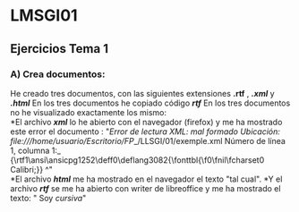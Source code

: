 # LMSGI01
## Ejercicios Tema 1

### A) Crea documentos:
He creado tres documentos, con las siguientes extensiones **.rtf** , **_.xml_** y **_.html_**  En los tres documentos he copiado código **_rtf_**  En los tres documentos no he visualizado exactamente los mismo:   
    *El archivo **_xml_** lo he abierto con el navegador (firefox) y me ha mostrado este error el documento : 
    "_Error de lectura XML: mal formado Ubicación: file:///home/usuario/Escritorio/FP__/LLSGI/01/exemple.xml Número de línea 1, columna 1:_  {\rtf1\ansi\ansicpg1252\deff0\deflang3082{\fonttbl{\f0\fnil\fcharset0 Calibri;}} ^"  
    *El archivo **_html_** me ha mostrado en el navegador el texto "tal cual".
    *Y el archivo **_rtf_** se me ha abierto con writer de libreoffice y me ha mostrado el texto: " Soy _cursiva_"
    
